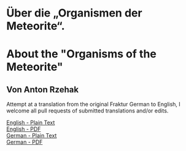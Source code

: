 # Über die „Organismen der Meteorite“.

# About the "Organisms of the Meteorite"

## Von Anton Rzehak

Attempt at a translation from the original Fraktur German to English, I welcome all pull requests of submitted translations and/or edits.

[English - Plain Text](full-text-english.md)  
[English - PDF](https://cdn.solaranamnesis.com/DasAusland/1881/20/5/About-the-"Organisms-of-the-Meteorite".pdf)  
[German - Plain Text](full-text-german.md)  
[German - PDF](https://cdn.solaranamnesis.com/DasAusland/1881/20/5/Über-die-„Organismen-der-Meteorite“.pdf)  
